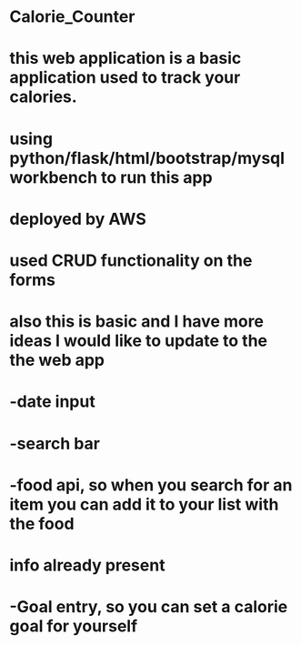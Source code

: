 # Calorie_Counter
# this web application is a basic application used to track your calories.
# using python/flask/html/bootstrap/mysql workbench to run this app
# deployed by AWS
# used CRUD functionality on the forms
# also this is basic and I have more ideas I would like to update to the the web app
# -date input
# -search bar
# -food api, so when you search for an item you can add it to your list with the food
#  info already present
# -Goal entry, so you can set a calorie goal for yourself
